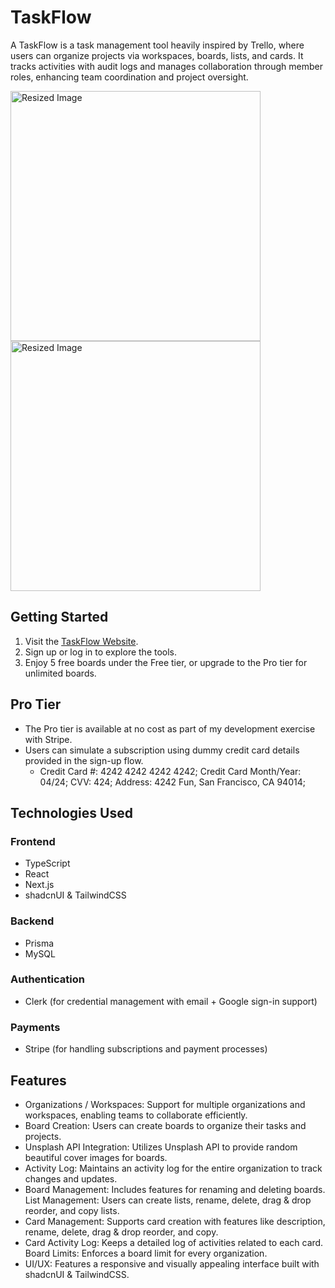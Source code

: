 # TaskFlow

A TaskFlow is a task management tool heavily inspired by Trello, where users can organize projects via workspaces, boards, lists, and cards. It tracks activities with audit logs and manages collaboration through member roles, enhancing team coordination and project oversight.

<img src="https://github.com/istumps/TaskFlow/assets/90006484/90fd3c74-7ba2-473f-87fa-1219386f6619" alt="Resized Image" width="400">
<img src="https://github.com/istumps/TaskFlow/assets/90006484/8585e43f-9f62-4d59-8c97-833c8704044b" alt="Resized Image" width="400">

## Getting Started

1. Visit the [TaskFlow Website](task-flow-alpha.vercel.app).
2. Sign up or log in to explore the tools.
3. Enjoy 5 free boards under the Free tier, or upgrade to the Pro tier for unlimited boards.

## Pro Tier

- The Pro tier is available at no cost as part of my development exercise with Stripe.
- Users can simulate a subscription using dummy credit card details provided in the sign-up flow.
    - Credit Card #: 4242 4242 4242 4242; Credit Card Month/Year: 04/24; CVV: 424; Address: 4242 Fun, San Francisco, CA 94014;


## Technologies Used

### Frontend

- TypeScript
- React
- Next.js
- shadcnUI & TailwindCSS


### Backend


- Prisma
- MySQL

### Authentication

- Clerk (for credential management with email + Google sign-in support)


### Payments

- Stripe (for handling subscriptions and payment processes)

## Features

- Organizations / Workspaces: Support for multiple organizations and workspaces, enabling teams to collaborate efficiently.
- Board Creation: Users can create boards to organize their tasks and projects.
- Unsplash API Integration: Utilizes Unsplash API to provide random beautiful cover images for boards.
- Activity Log: Maintains an activity log for the entire organization to track changes and updates.
- Board Management: Includes features for renaming and deleting boards.
List Management: Users can create lists, rename, delete, drag & drop reorder, and copy lists.
- Card Management: Supports card creation with features like description, rename, delete, drag & drop reorder, and copy.
- Card Activity Log: Keeps a detailed log of activities related to each card.
Board Limits: Enforces a board limit for every organization.
- UI/UX: Features a responsive and visually appealing interface built with shadcnUI & TailwindCSS.
